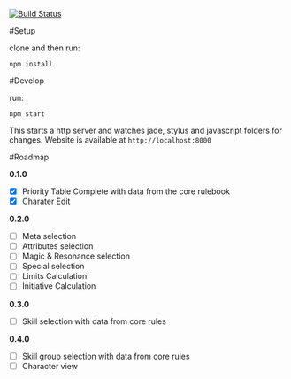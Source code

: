 [![Build Status](https://travis-ci.org/Poltergeist/react-generator.svg?branch=master)](https://travis-ci.org/Poltergeist/react-generator)

#Setup

clone and then run:

```
npm install
```

#Develop

run:

```
npm start
```

This starts a http server and watches jade, stylus and javascript folders for
changes. Website is available at `http://localhost:8000`

#Roadmap

**0.1.0**
  - [x] Priority Table Complete with data from the core rulebook
  - [x] Charater Edit

**0.2.0**
  - [ ] Meta selection
  - [ ] Attributes selection
  - [ ] Magic & Resonance selection
  - [ ] Special selection
  - [ ] Limits Calculation
  - [ ] Initiative Calculation

**0.3.0**
  - [ ] Skill selection with data from core rules

**0.4.0**
  - [ ] Skill group selection with data from core rules
  - [ ] Character view
